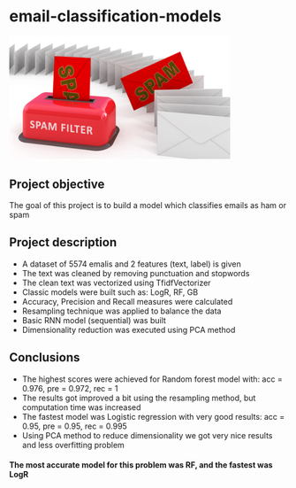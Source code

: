 # email-classification-models
<img src="https://github.com/UrielV1/email-classification-models/blob/master/ham_spam.jpg" alt="https://github.com/UrielV1/email-classification-models/blob/master/ham_spam" width="400"/>

## Project objective
The goal of this project is to build a model which classifies emails as ham or spam

## Project description
- A dataset of 5574 emalis and 2 features (text, label) is given
- The text was cleaned by removing punctuation and stopwords
- The clean text was vectorized using TfidfVectorizer 
- Classic models were built such as: LogR, RF, GB
- Accuracy, Precision and Recall measures were calculated
- Resampling technique was applied to balance the data
- Basic RNN model (sequential) was built
- Dimensionality reduction was executed using PCA method

## Conclusions
- The highest scores were achieved for Random forest model with: acc = 0.976, pre = 0.972, rec = 1
- The results got improved a bit using the resampling method, but computation time was increased
- The fastest model was Logistic regression with very good results: acc = 0.95, pre = 0.95, rec = 0.995
- Using PCA method to reduce dimensionality we got very nice results and less overfitting problem

#### The most accurate model for this problem was RF, and the fastest was LogR
